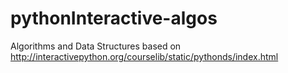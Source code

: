 pythonInteractive-algos
=======================

Algorithms and Data Structures based on http://interactivepython.org/courselib/static/pythonds/index.html
